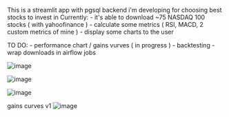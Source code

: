 This is a streamlit app with pgsql backend i'm developing for choosing best stocks to invest in 
Currently:
    - it's able to download ~75 NASDAQ 100 stocks ( with yahoofinance ) 
    - calculate some metrics ( RSI, MACD, 2 custom metrics of mine )
    - display some charts to the user 

TO DO:
    - performance chart / gains vurves ( in progress ) 
    - backtesting 
    - wrap downloads in airflow jobs 
    
![image](https://github.com/user-attachments/assets/93e95f43-6aab-471c-b7b5-cacb67185652)

![image](https://github.com/user-attachments/assets/70f2aa1c-e926-4d65-94af-69ee872e7e9a)

![image](https://github.com/user-attachments/assets/54cbbe70-7ef8-4eba-a310-b26be77485c5)


gains curves v1 
![image](https://github.com/user-attachments/assets/86988c1e-2733-485f-8e8f-b246b458bca4)

